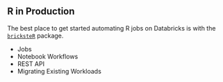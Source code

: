 
## R in Production

The best place to get started automating R jobs on Databricks is with the [`bricksteR`](https://github.com/RafiKurlansik/bricksteR) package.

  * Jobs
  * Notebook Workflows
  * REST API
  * Migrating Existing Workloads
